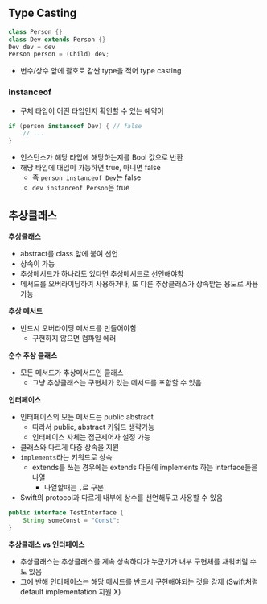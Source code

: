 ## Type Casting

```java
class Person {}
class Dev extends Person {}
Dev dev = dev
Person person = (Child) dev;
```

- 변수/상수 앞에 괄호로 감싼 type을 적어 type casting



### instanceof

- 구체 타입이 어떤 타입인지 확인할 수 있는 예약어



```java
if (person instanceof Dev) { // false
	// ...
}
```

- 인스턴스가 해당 타입에 해당하는지를 Bool 값으로 반환
- 해당 타입에 대입이 가능하면 true, 아니면 false
  - 즉 `person instanceof Dev`는 false
  - `dev instanceof Person`은 true



## 추상클래스

**추상클래스**

- abstract를 class 앞에 붙여 선언
- 상속이 가능
- 추상메서드가 하나라도 있다면 추상메서드로 선언해야함
- 메서드를 오버라이딩하여 사용하거나, 또 다른 추상클래스가 상속받는 용도로 사용 가능



**추상 메서드**

- 반드시 오버라이딩 메서드를 만들어야함
  - 구현하지 않으면 컴파일 에러



**순수 추상 클래스**

- 모든 메서드가 추상메서드인 클래스
  - 그냥 추상클래스는 구현체가 있는 메서드를 포함할 수 있음



**인터페이스** 

- 인터페이스의 모든 메서드는 public abstract
  - 따라서 public, abstract 키워드 생략가능
  - 인터페이스 자체는 접근제어자 설정 가능
- 클래스와 다르게 다중 상속을 지원
- `implements`라는 키워드로 상속
  - extends를 쓰는 경우에는  extends 다음에 implements 하는 interface들을 나열
    - 나열할때는 `,`로 구분
- Swift의 protocol과 다르게 내부에 상수를 선언해두고 사용할 수 있음

```java
public interface TestInterface {
	String someConst = "Const";
}
```



**추상클래스 vs 인터페이스**

- 추상클래스는 추상클래스를 계속 상속하다가 누군가가 내부 구현체를 채워버릴 수도 있음
- 그에 반해 인터페이스는 해당 메서드를 반드시 구현해야되는 것을 강제 (Swift처럼 default implementation 지원 X)



